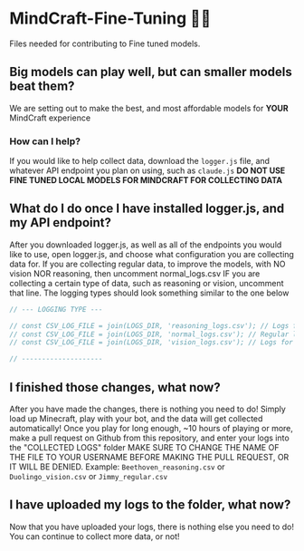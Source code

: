 # MindCraft-Fine-Tuning 🧠🔨
Files needed for contributing to Fine tuned models.
## Big models can play well, but can smaller models beat them?

We are setting out to make the best, and most affordable models for **YOUR** MindCraft experience

### How can I help?

If you would like to help collect data, download the ```logger.js``` file, and whatever API endpoint you plan on using, such as ```claude.js```
**DO NOT USE FINE TUNED LOCAL MODELS FOR MINDCRAFT FOR COLLECTING DATA**

## What do I do once I have installed logger.js, and my API endpoint?

After you downloaded logger.js, as well as all of the endpoints you would like to use, open logger.js, and choose what configuration you are collecting data for.
If you are collecting regular data, to improve the models, with NO vision NOR reasoning, then uncomment normal_logs.csv
IF you are collecting a certain type of data, such as reasoning or vision, uncomment that line.
The logging types should look something similar to the one below

```javascript
// --- LOGGING TYPE ---

// const CSV_LOG_FILE = join(LOGS_DIR, 'reasoning_logs.csv'); // Logs for adding reasoning
// const CSV_LOG_FILE = join(LOGS_DIR, 'normal_logs.csv'); // Regular logs
// const CSV_LOG_FILE = join(LOGS_DIR, 'vision_logs.csv'); // Logs for adding vision CURRENTLY NOT IMPLEMENTED, DO NOT ATTEMPT TO COLLECT VISION DATA

// --------------------
```

## I finished those changes, what now?

After you have made the changes, there is nothing you need to do! Simply load up Minecraft, play with your bot, and the data will get collected automatically!
Once you play for long enough, ~10 hours of playing or more, make a pull request on Github from this repository, and enter your logs into the "COLLECTED LOGS" folder MAKE SURE TO CHANGE THE NAME OF THE FILE TO YOUR USERNAME BEFORE MAKING THE PULL REQUEST, OR IT WILL BE DENIED. Example: ```Beethoven_reasoning.csv``` or ```Duolingo_vision.csv``` or ```Jimmy_regular.csv```

## I have uploaded my logs to the folder, what now?

Now that you have uploaded your logs, there is nothing else you need to do! You can continue to collect more data, or not!
